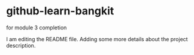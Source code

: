 # github-learn-bangkit
for module 3 completion

I am editing the README file. Adding some more details about the project description.
